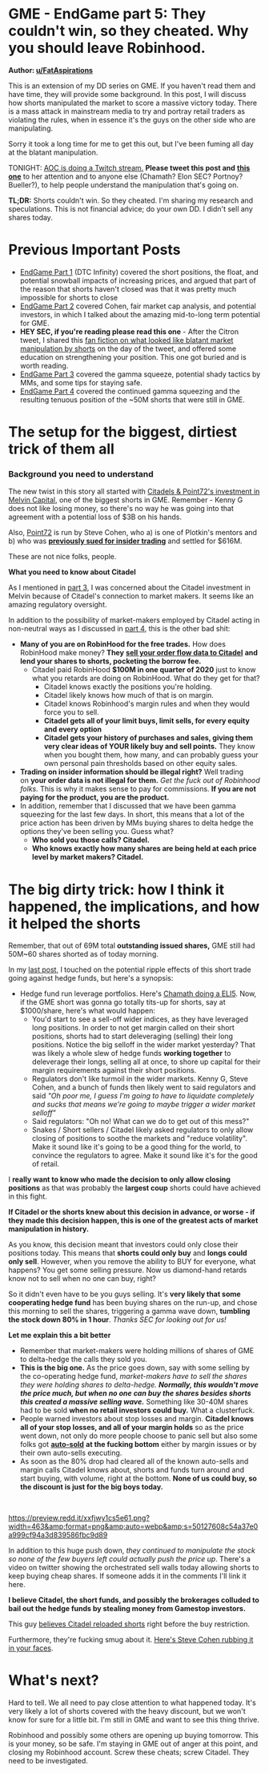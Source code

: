 # GME - EndGame part 5: They couldn't win, so they cheated. Why you should leave Robinhood.

**Author: [u/FatAspirations](https://www.reddit.com/user/FatAspirations)**

This is an extension of my DD series on GME. If you haven't read them and have time, they will provide some background. In this post, I will discuss how shorts manipulated the market to score a massive victory today. There is a mass attack in mainstream media to try and portray retail traders as violating the rules, when in essence it's the guys on the other side who are manipulating.

Sorry it took a long time for me to get this out, but I've been fuming all day at the blatant manipulation.

TONIGHT: [AOC is doing a Twitch stream.](https://twitter.com/AOC/status/1354927288245231618) **Please tweet this post and** [**this one**](https://www.reddit.com/r/wallstreetbets/comments/l1tg88/gme_how_shorts_manipulated_you_and_how_you_can_be/) to her attention and to anyone else (Chamath? Elon SEC? Portnoy? Bueller?), to help people understand the manipulation that's going on.

**TL;DR:** Shorts couldn't win. So they cheated. I'm sharing my research and speculations. This is not financial advice; do your own DD. I didn't sell any shares today.

Previous Important Posts
========================

-   [EndGame Part 1](https://www.reddit.com/r/wallstreetbets/comments/kwb827/gme_endgame_dtc_infinity/) (DTC Infinity) covered the short positions, the float, and potential snowball impacts of increasing prices, and argued that part of the reason that shorts haven't closed was that it was pretty much impossible for shorts to close
-   [EndGame Part 2](https://www.reddit.com/r/wallstreetbets/comments/l0czgs/gme_endgame_part_2_cohen_market_cap_potential/) covered Cohen, fair market cap analysis, and potential investors, in which I talked about the amazing mid-to-long term potential for GME.
-   **HEY SEC, if you're reading please read this one** - After the Citron tweet, I shared this [fan fiction on what looked like blatant market manipulation by shorts](https://www.reddit.com/r/wallstreetbets/comments/l1tg88/gme_how_shorts_manipulated_you_and_how_you_can_be/) on the day of the tweet, and offered some education on strengthening your position. This one got buried and is worth reading.
-   [EndGame Part 3](https://www.reddit.com/r/wallstreetbets/comments/l528pz/gme_endgame_part_3_a_new_opponent_enters_the_ring/) covered the gamma squeeze, potential shady tactics by MMs, and some tips for staying safe.
-   [EndGame Part 4](https://www.reddit.com/r/wallstreetbets/comments/l6y7om/gme_endgame_part_4_the_saga_continues/) covered the continued gamma squeezing and the resulting tenuous position of the ~50M shorts that were still in GME.

The setup for the biggest, dirtiest trick of them all
=====================================================

### Background you need to understand

The new twist in this story all started with [Citadels & Point72's investment in Melvin Capital](https://www.pionline.com/hedge-funds/citadel-point72-back-melvin-275-billion-after-losses), one of the biggest shorts in GME. Remember - Kenny G does not like losing money, so there's no way he was going into that agreement with a potential loss of $3B on his hands.

Also, [Point72](https://www.point72.com/) is run by Steve Cohen, who a) is one of Plotkin's mentors and b) who was [**previously sued for insider trading**](https://en.wikipedia.org/wiki/Steve_Cohen_(businessman)#Racketeering_and_insider_trading_charges) and settled for $616M.

These are not nice folks, people.

**What you need to know about Citadel**

As I mentioned in [part 3](https://www.reddit.com/r/wallstreetbets/comments/l528pz/gme_endgame_part_3_a_new_opponent_enters_the_ring/), I was concerned about the Citadel investment in Melvin because of Citadel's connection to market makers. It seems like an amazing regulatory oversight.

In addition to the possibility of market-makers employed by Citadel acting in non-neutral ways as I discussed in [part 4](https://www.reddit.com/r/wallstreetbets/comments/l6y7om/gme_endgame_part_4_the_saga_continues/), this is the other bad shit:

-   **Many of you are on RobinHood for the free trades.** How does RobinHood make money? **They** [**sell your order flow data to Citadel**](https://fortune.com/2020/07/08/robinhood-makes-millions-selling-your-stock-trades-is-that-so-wrong/) **and lend your shares to shorts, pocketing the borrow fee.**
    -   Citadel paid RobinHood **$100M in one quarter of 2020** just to know what you retards are doing on RobinHood. What do they get for that?
        -   Citadel knows exactly the positions you're holding.
        -   Citadel likely knows how much of that is on margin.
        -   Citadel knows Robinhood's margin rules and when they would force you to sell.
        -   **Citadel gets all of your limit buys, limit sells, for every equity and every option**
        -   **Citadel gets your history of purchases and sales, giving them very clear ideas of YOUR likely buy and sell points.** They know when you bought them, how many, and can probably guess your own personal pain thresholds based on other equity sales.
-   **Trading on insider information should be illegal right?** Well trading on **your order data is not illegal for them.** *Get the fuck out of Robinhood folks.* This is why it makes sense to pay for commissions. **If you are not paying for the product, you are the product.**
-   In addition, remember that I discussed that we have been gamma squeezing for the last few days. In short, this means that a lot of the price action has been driven by MMs buying shares to delta hedge the options they've been selling you. Guess what?
    -   **Who sold you those calls? Citadel.**
    -   **Who knows exactly how many shares are being held at each price level by market makers? Citadel.**

The big dirty trick: how I think it happened, the implications, and how it helped the shorts
============================================================================================

Remember, that out of 69M total **outstanding issued shares,** GME still had 50M~60 shares shorted as of today morning.

In my [last post](https://www.reddit.com/r/wallstreetbets/comments/l6y7om/gme_endgame_part_4_the_saga_continues/), I touched on the potential ripple effects of this short trade going against hedge funds, but here's a synopsis:

-   Hedge fund run leverage portfolios. Here's [Chamath doing a ELI5](https://twitter.com/chamath/status/1354883147523997697?s=20). Now, if the GME short was gonna go totally tits-up for shorts, say at $1000/share, here's what would happen:
    -   You'd start to see a sell-off wider indices, as they have leveraged long positions. In order to not get margin called on their short positions, shorts had to start deleveraging (selling) their long positions. Notice the big selloff in the wider market yesterday? That was likely a whole slew of hedge funds **working together** to deleverage their longs, selling all at once, to shore up capital for their margin requirements against their short positions.
    -   Regulators don't like turmoil in the wider markets. Kenny G, Steve Cohen, and a bunch of funds then likely went to said regulators and said *"Oh poor me, I guess I'm going to have to liquidate completely and sucks that means we're going to maybe trigger a wider market selloff"*
    -   Said regulators: "Oh no! What can we do to get out of this mess?"
    -   Snakes / Short sellers / Citadel likely asked regulators to only allow closing of positions to soothe the markets and "reduce volatility". Make it sound like it's going to be a good thing for the world, to convince the regulators to agree. Make it sound like it's for the good of retail.

I **really want to know who made the decision to only allow closing positions** as that was probably the **largest coup** shorts could have achieved in this fight.

**If Citadel or the shorts knew about this decision in advance, or worse - if they made this decision happen, this is one of the greatest acts of market manipulation in history.**

As you know, this decision meant that investors could only close their positions today. This means that **shorts could only buy** and **longs could only sell**. However, when you remove the ability to BUY for everyone, what happens? You get some selling pressure. Now us diamond-hand retards know not to sell when no one can buy, right?

So it didn't even have to be you guys selling. It's **very likely that some cooperating hedge fund** has been buying shares on the run-up, and chose this morning to sell the shares, triggering a gamma wave down, **tumbling the stock down 80% in 1 hour**. *Thanks SEC for looking out for us!*

**Let me explain this a bit better**

-   Remember that market-makers were holding millions of shares of GME to delta-hedge the calls they sold you.
-   **This is the big one.** As the price goes down, say with some selling by the co-operating hedge fund, *market-makers have to sell the shares they were holding shares to delta-hedge.* ***Normally, this wouldn't move the price much, but when no one can buy the shares besides shorts this created a massive selling wave.*** Something like 30-40M shares had to be sold **when no retail investors could buy.** What a clusterfuck.
-   People warned investors about stop losses and margin. **Citadel knows all of your stop losses, and all of your margin holds** so as the price went down, not only do more people choose to panic sell but also some folks got [**auto-sold**](https://twitter.com/ItSuggie/status/1354851329622073350?s=20) **at the fucking bottom** either by margin issues or by their own auto-sells executing.
-   As soon as the 80% drop had cleared all of the known auto-sells and margin calls Citadel knows about, shorts and funds turn around and start buying, with volume, right at the bottom. **None of us could buy, so the discount is just for the big boys today.**

&#x200B;

<https://preview.redd.it/xxfjwy1cs5e61.png?width=463&amp;format=png&amp;auto=webp&amp;s=50127608c54a37e0a999cf94a3d839586fbc9d89>

In addition to this huge push down, *they continued to manipulate the stock so none of the few buyers left could actually push the price up*. There's a video on twitter showing the orchestrated sell walls today allowing shorts to keep buying cheap shares. If someone adds it in the comments I'll link it here.

**I believe Citadel, the short funds, and possibly the brokerages colluded to bail out the hedge funds by stealing money from Gamestop investors.**

This guy [believes Citadel reloaded shorts](https://twitter.com/justinkan/status/1354853920762253315?s=19) right before the buy restriction.

Furthermore, they're fucking smug about it. [Here's Steve Cohen rubbing it in your faces](https://twitter.com/StevenACohen2/status/1354864321134735360?s=20).

What's next?
============

Hard to tell. We all need to pay close attention to what happened today. It's very likely a lot of shorts covered with the heavy discount, but we won't know for sure for a little bit. I'm still in GME and want to see this thing thrive.

Robinhood and possibly some others are opening up buying tomorrow. This is your money, so be safe. I'm staying in GME out of anger at this point, and closing my Robinhood account. Screw these cheats; screw Citadel. They need to be investigated.
